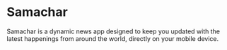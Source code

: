 # Samachar
Samachar is a dynamic news app designed to keep you updated with the latest happenings from around the world, directly on your mobile device.
